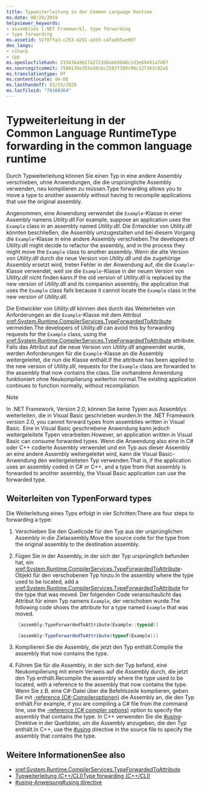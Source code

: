 ```yaml
---
title: Typweiterleitung in der Common Language Runtime
ms.date: 08/20/2019
helpviewer_keywords:
- assemblies [.NET Framework], type forwarding
- type forwarding
ms.assetid: 51f8ffa3-c253-4201-a3d3-c4fad85ae097
dev_langs:
- csharp
- cpp
ms.openlocfilehash: 215636a9617a2723d8ab69640c1d3e69491a7d87
ms.sourcegitcommit: 7588136e355e10cbc2582f389c90c127363c02a5
ms.translationtype: HT
ms.contentlocale: de-DE
ms.lasthandoff: 03/15/2020
ms.locfileid: "78160364"
---
```

# <a name="type-forwarding-in-the-common-language-runtime"></a><span data-ttu-id="6d6ad-102">Typweiterleitung in der Common Language Runtime</span><span class="sxs-lookup"><span data-stu-id="6d6ad-102">Type forwarding in the common language runtime</span></span>
<span data-ttu-id="6d6ad-103">Durch Typweiterleitung können Sie einen Typ in eine andere Assembly verschieben, ohne Anwendungen, die die ursprüngliche Assembly verwenden, neu kompilieren zu müssen.</span><span class="sxs-lookup"><span data-stu-id="6d6ad-103">Type forwarding allows you to move a type to another assembly without having to recompile applications that use the original assembly.</span></span>  
  
 <span data-ttu-id="6d6ad-104">Angenommen, eine Anwendung verwendet die `Example`-Klasse in einer Assembly namens *Utility.dll*.</span><span class="sxs-lookup"><span data-stu-id="6d6ad-104">For example, suppose an application uses the `Example` class in an assembly named *Utility.dll*.</span></span> <span data-ttu-id="6d6ad-105">Die Entwickler von *Utility.dll* könnten beschließen, die Assembly umzugestalten und bei diesem Vorgang die `Example`-Klasse in eine andere Assembly verschieben.</span><span class="sxs-lookup"><span data-stu-id="6d6ad-105">The developers of *Utility.dll* might decide to refactor the assembly, and in the process they might move the `Example` class to another assembly.</span></span> <span data-ttu-id="6d6ad-106">Wenn die alte Version von *Utility.dll* durch die neue Version von *Utility.dll* und die zugehörige Assembly ersetzt wird, treten Fehler in der Anwendung auf, die die `Example`-Klasse verwendet, weil sie die `Example`-Klasse in der neuen Version von *Utility.dll* nicht finden kann.</span><span class="sxs-lookup"><span data-stu-id="6d6ad-106">If the old version of *Utility.dll* is replaced by the new version of *Utility.dll* and its companion assembly, the application that uses the `Example` class fails because it cannot locate the `Example` class in the new version of *Utility.dll*.</span></span>  
  
 <span data-ttu-id="6d6ad-107">Die Entwickler von *Utility.dll* können dies durch das Weiterleiten von Anforderungen an die `Example`-Klasse mit dem Attribut <xref:System.Runtime.CompilerServices.TypeForwardedToAttribute> vermeiden.</span><span class="sxs-lookup"><span data-stu-id="6d6ad-107">The developers of *Utility.dll* can avoid this by forwarding requests for the `Example` class, using the <xref:System.Runtime.CompilerServices.TypeForwardedToAttribute> attribute.</span></span> <span data-ttu-id="6d6ad-108">Falls das Attribut auf die neue Version von *Utility.dll* angewendet wurde, werden Anforderungen für die `Example`-Klasse an die Assembly weitergeleitet, die nun die Klasse enthält.</span><span class="sxs-lookup"><span data-stu-id="6d6ad-108">If the attribute has been applied to the new version of *Utility.dll*, requests for the `Example` class are forwarded to the assembly that now contains the class.</span></span> <span data-ttu-id="6d6ad-109">Die vorhandene Anwendung funktioniert ohne Neukompilierung weiterhin normal.</span><span class="sxs-lookup"><span data-stu-id="6d6ad-109">The existing application continues to function normally, without recompilation.</span></span>  
  
> [!NOTE]
> <span data-ttu-id="6d6ad-110">In .NET Framework, Version 2.0, können Sie keine Typen aus Assemblys weiterleiten, die in Visual Basic geschrieben wurden.</span><span class="sxs-lookup"><span data-stu-id="6d6ad-110">In the .NET Framework version 2.0, you cannot forward types from assemblies written in Visual Basic.</span></span> <span data-ttu-id="6d6ad-111">Eine in Visual Basic geschriebene Anwendung kann jedoch weitergeleitete Typen verarbeiten.</span><span class="sxs-lookup"><span data-stu-id="6d6ad-111">However, an application written in Visual Basic can consume forwarded types.</span></span> <span data-ttu-id="6d6ad-112">Wenn die Anwendung also eine in C# oder C++ codierte Assembly verwendet und ein Typ aus dieser Assembly an eine andere Assembly weitergeleitet wird, kann die Visual Basic-Anwendung den weitergeleiteten Typ verwenden.</span><span class="sxs-lookup"><span data-stu-id="6d6ad-112">That is, if the application uses an assembly coded in C# or C++, and a type from that assembly is forwarded to another assembly, the Visual Basic application can use the forwarded type.</span></span>  
  
## <a name="forward-types"></a><span data-ttu-id="6d6ad-113">Weiterleiten von Typen</span><span class="sxs-lookup"><span data-stu-id="6d6ad-113">Forward types</span></span>  
 <span data-ttu-id="6d6ad-114">Die Weiterleitung eines Typs erfolgt in vier Schritten:</span><span class="sxs-lookup"><span data-stu-id="6d6ad-114">There are four steps to forwarding a type:</span></span>  
  
1. <span data-ttu-id="6d6ad-115">Verschieben Sie den Quellcode für den Typ aus der ursprünglichen Assembly in die Zielassembly.</span><span class="sxs-lookup"><span data-stu-id="6d6ad-115">Move the source code for the type from the original assembly to the destination assembly.</span></span>  

2. <span data-ttu-id="6d6ad-116">Fügen Sie in der Assembly, in der sich der Typ ursprünglich befunden hat, ein <xref:System.Runtime.CompilerServices.TypeForwardedToAttribute>-Objekt für den verschobenen Typ hinzu.</span><span class="sxs-lookup"><span data-stu-id="6d6ad-116">In the assembly where the type used to be located, add a <xref:System.Runtime.CompilerServices.TypeForwardedToAttribute> for the type that was moved.</span></span> <span data-ttu-id="6d6ad-117">Der folgenden Code veranschaulicht das Attribut für einen Typ namens `Example`, der verschoben wurde.</span><span class="sxs-lookup"><span data-stu-id="6d6ad-117">The following code shows the attribute for a type named `Example` that was moved.</span></span>  

   ```cpp  
    [assembly:TypeForwardedToAttribute(Example::typeid)]  
   ```

   ```csharp  
    [assembly:TypeForwardedToAttribute(typeof(Example))]  
   ```  

3. <span data-ttu-id="6d6ad-118">Kompilieren Sie die Assembly, die jetzt den Typ enthält.</span><span class="sxs-lookup"><span data-stu-id="6d6ad-118">Compile the assembly that now contains the type.</span></span>  

4. <span data-ttu-id="6d6ad-119">Führen Sie für die Assembly, in der sich der Typ befand, eine Neukompilierung mit einem Verweis auf die Assembly durch, die jetzt den Typ enthält.</span><span class="sxs-lookup"><span data-stu-id="6d6ad-119">Recompile the assembly where the type used to be located, with a reference to the assembly that now contains the type.</span></span> <span data-ttu-id="6d6ad-120">Wenn Sie z.B. eine C#-Datei über die Befehlszeile kompilieren, geben Sie mit [-reference (C#-Compileroptionen)](../../csharp/language-reference/compiler-options/reference-compiler-option.md) die Assembly an, die den Typ enthält.</span><span class="sxs-lookup"><span data-stu-id="6d6ad-120">For example, if you are compiling a C# file from the command line, use the [-reference (C# compiler options)](../../csharp/language-reference/compiler-options/reference-compiler-option.md) option to specify the assembly that contains the type.</span></span> <span data-ttu-id="6d6ad-121">In C++ verwenden Sie die [#using](/cpp/preprocessor/hash-using-directive-cpp)-Direktive in der Quelldatei, um die Assembly anzugeben, die den Typ enthält.</span><span class="sxs-lookup"><span data-stu-id="6d6ad-121">In C++, use the [#using](/cpp/preprocessor/hash-using-directive-cpp) directive in the source file to specify the assembly that contains the type.</span></span>  
  
## <a name="see-also"></a><span data-ttu-id="6d6ad-122">Weitere Informationen</span><span class="sxs-lookup"><span data-stu-id="6d6ad-122">See also</span></span>

- <xref:System.Runtime.CompilerServices.TypeForwardedToAttribute>
- [<span data-ttu-id="6d6ad-123">Typweiterleitung (C++/CLI)</span><span class="sxs-lookup"><span data-stu-id="6d6ad-123">Type forwarding (C++/CLI)</span></span>](/cpp/windows/type-forwarding-cpp-cli)
- [<span data-ttu-id="6d6ad-124">#using-Anweisung</span><span class="sxs-lookup"><span data-stu-id="6d6ad-124">#using directive</span></span>](/cpp/preprocessor/hash-using-directive-cpp)

